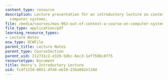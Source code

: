 ```yaml
---
content_type: resource
description: Lecture presentation for an introductory lecture on context sensitive
  computer systems.
file: /media/courses/mas-963-out-of-context-a-course-on-computer-systems-that-adapt-to-and-learn-from-context-fall-2001/fcdf122d0851dfd4eb1923ba082e118d_sld0013.pdf
file_type: application/pdf
learning_resource_types:
- Lecture Notes
ocw_type: OCWFile
parent_title: Lecture Notes
parent_type: CourseSection
parent_uid: 212731c2-e329-5dbc-6ec3-1ef7586c8f75
resourcetype: Document
title: Henry's Introductory Lecture
uid: fcdf122d-0851-dfd4-eb19-23ba082e118d
---
```

